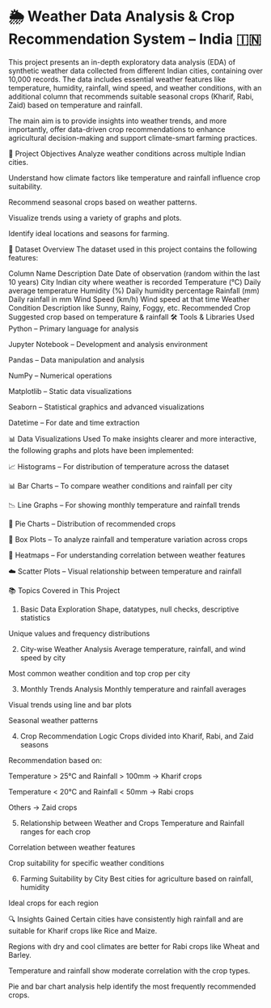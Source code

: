 # 🌦️ Weather Data Analysis & Crop Recommendation System – India 🇮🇳
This project presents an in-depth exploratory data analysis (EDA) of synthetic weather data collected from different Indian cities, containing over 10,000 records. The data includes essential weather features like temperature, humidity, rainfall, wind speed, and weather conditions, with an additional column that recommends suitable seasonal crops (Kharif, Rabi, Zaid) based on temperature and rainfall.

The main aim is to provide insights into weather trends, and more importantly, offer data-driven crop recommendations to enhance agricultural decision-making and support climate-smart farming practices.

📌 Project Objectives
Analyze weather conditions across multiple Indian cities.

Understand how climate factors like temperature and rainfall influence crop suitability.

Recommend seasonal crops based on weather patterns.

Visualize trends using a variety of graphs and plots.

Identify ideal locations and seasons for farming.

📁 Dataset Overview
The dataset used in this project contains the following features:

Column Name	Description
Date	Date of observation (random within the last 10 years)
City	Indian city where weather is recorded
Temperature (°C)	Daily average temperature
Humidity (%)	Daily humidity percentage
Rainfall (mm)	Daily rainfall in mm
Wind Speed (km/h)	Wind speed at that time
Weather Condition	Description like Sunny, Rainy, Foggy, etc.
Recommended Crop	Suggested crop based on temperature & rainfall
🛠️ Tools & Libraries Used
Python – Primary language for analysis

Jupyter Notebook – Development and analysis environment

Pandas – Data manipulation and analysis

NumPy – Numerical operations

Matplotlib – Static data visualizations

Seaborn – Statistical graphics and advanced visualizations

Datetime – For date and time extraction

📊 Data Visualizations Used
To make insights clearer and more interactive, the following graphs and plots have been implemented:

📈 Histograms – For distribution of temperature across the dataset

📊 Bar Charts – To compare weather conditions and rainfall per city

📉 Line Graphs – For showing monthly temperature and rainfall trends

📌 Pie Charts – Distribution of recommended crops

🧮 Box Plots – To analyze rainfall and temperature variation across crops

🧭 Heatmaps – For understanding correlation between weather features

☁️ Scatter Plots – Visual relationship between temperature and rainfall

📚 Topics Covered in This Project
1. Basic Data Exploration
Shape, datatypes, null checks, descriptive statistics

Unique values and frequency distributions

2. City-wise Weather Analysis
Average temperature, rainfall, and wind speed by city

Most common weather condition and top crop per city

3. Monthly Trends Analysis
Monthly temperature and rainfall averages

Visual trends using line and bar plots

Seasonal weather patterns

4. Crop Recommendation Logic
Crops divided into Kharif, Rabi, and Zaid seasons

Recommendation based on:

Temperature > 25°C and Rainfall > 100mm → Kharif crops

Temperature < 20°C and Rainfall < 50mm → Rabi crops

Others → Zaid crops

5. Relationship between Weather and Crops
Temperature and Rainfall ranges for each crop

Correlation between weather features

Crop suitability for specific weather conditions

6. Farming Suitability by City
Best cities for agriculture based on rainfall, humidity

Ideal crops for each region

🔍 Insights Gained
Certain cities have consistently high rainfall and are suitable for Kharif crops like Rice and Maize.

Regions with dry and cool climates are better for Rabi crops like Wheat and Barley.

Temperature and rainfall show moderate correlation with the crop types.

Pie and bar chart analysis help identify the most frequently recommended crops.
